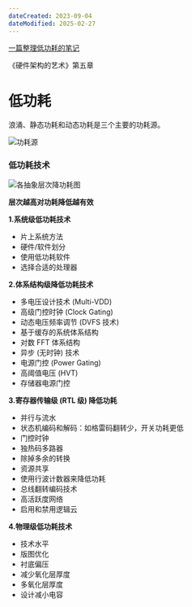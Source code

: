 ```yaml
---
dateCreated: 2023-09-04
dateModified: 2025-02-27
---
```

<a href="https://www.cnblogs.com/lyc-seu/p/12431184.html">一篇整理低功耗的笔记</a>

《硬件架构的艺术》第五章

# 低功耗

浪涌、静态功耗和动态功耗是三个主要的功耗源。

![功耗源](功耗源.png)

### 低功耗技术

![各抽象层次降功耗图](各抽象层次降功耗图.png)

**层次越高对功耗降低越有效**

**1.系统级低功耗技术**
* 片上系统方法
* 硬件/软件划分
* 使用低功耗软件
* 选择合适的处理器

**2.体系结构级降低功耗技术**
* 多电压设计技术 (Multi-VDD)
* 高级门控时钟 (Clock Gating)
* 动态电压频率调节 (DVFS 技术)
* 基于缓存的系统体系结构
* 对数 FFT 体系结构
* 异步 (无时钟) 技术
* 电源门控 (Power Gating)
* 高阈值电压 (HVT)
* 存储器电源门控

**3.寄存器传输级 (RTL 级) 降低功耗**
* 并行与流水
* 状态机编码和解码：如格雷码翻转少，开关功耗更低
* 门控时钟
* 独热码多路器
* 除掉多余的转换
* 资源共享
* 使用行波计数器来降低功耗
* 总线翻转编码技术
* 高活跃度网络
* 启用和禁用逻辑云

**4.物理级低功耗技术**

* 技术水平
* 版图优化
* 衬底偏压
* 减少氧化层厚度
* 多氧化层厚度
* 设计减小电容
